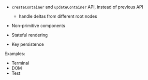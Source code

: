 - `createContainer` and `updateContainer` API, instead of previous API
    - handle deltas from different root nodes

- Non-primitive components
- Stateful rendering
- Key persistence

Examples:
- Terminal
- DOM
- Test
